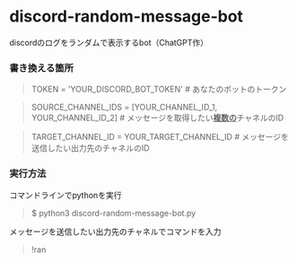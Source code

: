 # discord-random-message-bot
discordのログをランダムで表示するbot（ChatGPT作）

### 書き換える箇所
> TOKEN = 'YOUR_DISCORD_BOT_TOKEN'  # あなたのボットのトークン

> SOURCE_CHANNEL_IDS = [YOUR_CHANNEL_ID_1, YOUR_CHANNEL_ID_2]  # メッセージを取得したい<ins>**複数の**</ins>チャネルのID

> TARGET_CHANNEL_ID = YOUR_TARGET_CHANNEL_ID  # メッセージを送信したい出力先のチャネルのID

### 実行方法
コマンドラインでpythonを実行
> $ python3 discord-random-message-bot.py

メッセージを送信したい出力先のチャネルでコマンドを入力
> !ran
